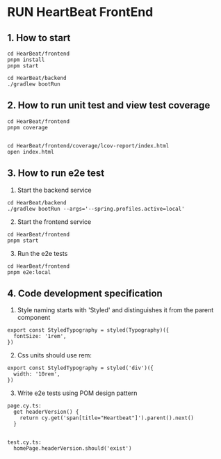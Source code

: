 # RUN HeartBeat FrontEnd

## 1. How to start

```
cd HearBeat/frontend
pnpm install
pnpm start

cd HearBeat/backend
./gradlew bootRun

```

## 2. How to run unit test and view test coverage

```
cd HearBeat/frontend
pnpm coverage


cd HearBeat/frontend/coverage/lcov-report/index.html
open index.html
```

## 3. How to run e2e test

1. Start the backend service

```
cd HearBeat/backend
./gradlew bootRun --args='--spring.profiles.active=local'
```

2. Start the frontend service

```
cd HearBeat/frontend
pnpm start
```

3. Run the e2e tests

```
cd HearBeat/frontend
pnpm e2e:local
```

## 4. Code development specification

1. Style naming starts with 'Styled' and distinguishes it from the parent component

```
export const StyledTypography = styled(Typography)({
  fontSize: '1rem',
})
```

2. Css units should use rem:

```
export const StyledTypography = styled('div')({
  width: '10rem',
})
```

3. Write e2e tests using POM design pattern

```
page.cy.ts:
  get headerVersion() {
    return cy.get('span[title="Heartbeat"]').parent().next()
  }


test.cy.ts:
  homePage.headerVersion.should('exist')


```
